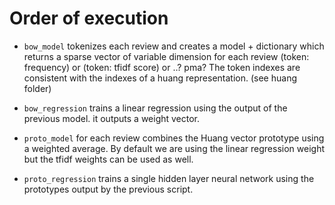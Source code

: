 Order of execution
==================

- ``bow_model`` tokenizes each review and creates a model + dictionary which returns a sparse vector of variable dimension for each review (token: frequency) or (token: tfidf score) or ..? pma? The token indexes are consistent with the indexes of a huang representation. (see huang folder)

- ``bow_regression`` trains a linear regression using the output of the previous model. it outputs a weight vector.

- ``proto_model`` for each review combines the Huang vector prototype using a weighted average. By default we are using the linear regression weight but the tfidf weights can be used as well.

- ``proto_regression`` trains a single hidden layer neural network using the prototypes output by the previous script.
